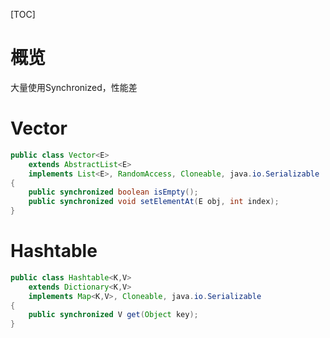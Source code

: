 [TOC]

# 概览
大量使用Synchronized，性能差

# Vector
```java
public class Vector<E>
    extends AbstractList<E>
    implements List<E>, RandomAccess, Cloneable, java.io.Serializable
{
    public synchronized boolean isEmpty();
    public synchronized void setElementAt(E obj, int index);
}
```

# Hashtable
```java
public class Hashtable<K,V>
    extends Dictionary<K,V>
    implements Map<K,V>, Cloneable, java.io.Serializable
{
    public synchronized V get(Object key);
}
```

